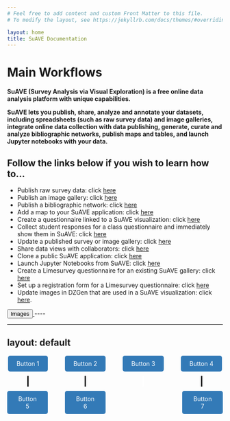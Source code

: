 ```yaml
---
# Feel free to add content and custom Front Matter to this file.
# To modify the layout, see https://jekyllrb.com/docs/themes/#overriding-theme-defaults

layout: home
title: SuAVE Documentation
---
```



# <b>Main Workflows</b>

**SuAVE (Survey Analysis via Visual Exploration) is a free online data analysis platform with unique capabilities.**

**SuAVE lets you publish, share, analyze and annotate your datasets, including spreadsheets (such as raw survey data) and image galleries, integrate online data collection with data publishing, generate, curate and analyze bibliographic networks, publish maps and tables, and launch Jupyter notebooks with your data.**

<h2>Follow the links below if you wish to learn how to...</h2>

- Publish raw survey data: click [here](https://suave-ucsd.github.io/SuAVE-Documentation/Upload_Dataset.html)
- Publish an image gallery: click [here](https://suave-ucsd.github.io/SuAVE-Documentation/Publish_Gallery.html)
- Publish a bibliographic network: click [here](https://suave-ucsd.github.io/SuAVE-Documentation/Bibliographic_Network_Pulbish.html)
- Add a map to your SuAVE application: click [here](https://suave-ucsd.github.io/SuAVE-Documentation/Add_Map_SuAVE.html)
- Create a questionnaire linked to a SuAVE visualization: click [here](https://suave-ucsd.github.io/SuAVE-Documentation/SuAVE_Survey.html)
- Collect student responses for a class questionnaire and immediately show them in SuAVE: click [here](https://suave-ucsd.github.io/SuAVE-Documentation/SuAVE_Class_Survey.html)
- Update a published survey or image gallery: click [here](https://suave-ucsd.github.io/SuAVE-Documentation/Update_Gallery.html)
- Share data views with collaborators: click [here](https://suave-ucsd.github.io/SuAVE-Documentation/Share_Views.html)
- Clone a public SuAVE application: click [here](https://suave-ucsd.github.io/SuAVE-Documentation/Clone_Survey.html)
- Launch Jupyter Notebooks from SuAVE: click [here](https://suave-ucsd.github.io/SuAVE-Documentation/Jupyter_Notebook_SuAVE.html)
- Create a Limesurvey questionnaire for an existing SuAVE gallery: click [here](https://suave-ucsd.github.io/SuAVE-Documentation/Limesurvey_Existing_SuAVE.html)
- Set up a registration form for a Limesurvey questionnaire: click [here](https://suave-ucsd.github.io/SuAVE-Documentation/Registration_Form.html)
- Update images in DZGen that are used in a SuAVE visualization: click [here](https://suave-ucsd.github.io/SuAVE-Documentation/Update_DZGen.html).

<link rel="stylesheet" type="text/css" href="styles.css">

<a href="https://suave-ucsd.github.io/SuAVE-Documentation/Update_DZGen.html">
   <button class="custom-button">Images</button>
</a>
----

---
layout: default
---

<link rel="stylesheet" type="text/css" href="styles.css">

<div class="button-container">
   <div class="button">
      <a href="#">Button 1</a>
      <div class="line"></div>
   </div>
   <div class="button" style="margin-left: 20px;">
      <a href="#">Button 2</a>
      <div class="line"></div>
   </div>
   <div class="button" style="margin-left: 20px;">
      <a href="#">Button 3</a>
      <div class="white-line"></div>
   </div>
   <div class="button" style="margin-left: 20px;">
      <a href="#">Button 4</a>
      <div class="line"></div>
   </div>
</div>
<div class="button-container" style="margin-top: 10px;">
   <div class="button">
      <a href="#">Button 5</a>
   </div>
   <div class="button" style="margin-left: 20px;">
      <a href="#">Button 6</a>
   </div>
   <div class="empty-button" style="width: 140px;"></div> <!-- Empty white button -->
   <div class="button" style="margin-left: 20px;">
      <a href="#">Button 7</a>
   </div>
</div>

<style>
   .button-container {
      display: flex;
      justify-content: center;
      align-items: center;
   }
   .button {
      position: relative;
      text-align: center;
      display: flex;
      flex-direction: column;
      align-items: center;
   }
   .line {
      width: 3px;
      height: 25px; /* Adjust the height of the line */
      background-color: black;
      margin-top: 10px; /* Adjust the distance of the line from the button */
   }
   .white-line {
      width: 3px;
      height: 25px; /* Adjust the height of the line */
      background-color: white;
      margin-top: 10px; /* Adjust the distance of the line from the button */
   }
   .empty-button {
      width: 140px; /* Adjust the width of the empty button for spacing */
      visibility: hidden; /* Hide the empty button */
   }
   .button a {
      display: inline-block;
      padding: 10px 20px;
      background-color: #337ab7;
      color: white;
      text-decoration: none;
      border-radius: 5px;
   }
   .button:not(:last-child) {
      margin-right: 20px;
   }
</style>
